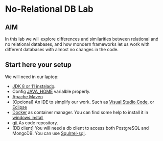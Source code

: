 # No-Relational DB Lab

## AIM

In this lab we will explore differences and similarities between relational and no relational databases, and how mondern frameworks let us work with different databases with almost no changes in the code.

## Start here your setup

We will need in our laptop:

- [JDK 8 or 11 instalado](https://www.oracle.com/es/java/technologies/javase-jdk11-downloads.html).
- Config [JAVA_HOME](https://docs.oracle.com/cd/E19182-01/821-0917/inst_jdk_javahome_t/index.html) varialble properly.
- [Apache Maven](https://maven.apache.org/download.cgi) 
- [Opcional] An IDE to simplify our work. Such as [Visual Studio Code](https://code.visualstudio.com/), or [Eclipse](https://www.eclipse.org/downloads/)
- [Docker](https://www.docker.com/) as container manager. You can find some help to install it in [windows install](./instalacionDockerWindows/README.md)
- [git](https://git-scm.com/downloads) As code repository.
- [DB client] You will need a db client to access both PostgreSQL and MongoDB. You can use [Squlrrel-sql](http://squirrel-sql.sourceforge.net/#installation).
